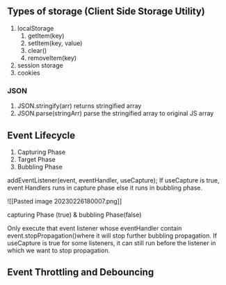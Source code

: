 ## Types of storage (Client Side Storage Utility)

1.  localStorage
    1.  getItem(key)
    2.  setItem(key, value)
    3.  clear()
    4.  removeItem(key)
2.  session storage
3.  cookies

### JSON

1.  JSON.stringify(arr) returns stringified array
2.  JSON.parse(stringArr) parse the stringified array to original JS array

## Event Lifecycle

1.  Capturing Phase
2.  Target Phase
3.  Bubbling Phase

addEventListener(event, eventHandler, useCapture); If useCapture is true, event Handlers runs in capture phase else it runs in bubbling phase.

![[Pasted image 20230226180007.png]]

capturing Phase (true) & bubbling Phase(false)

Only execute that event listener whose eventHandler contain event.stopPropagation()where it will stop further bubbling propagation. If useCapture is true for some listeners, it can still run before the listener in which we want to stop propagation.

## Event Throttling and Debouncing